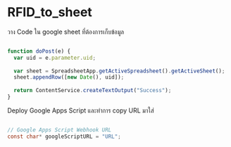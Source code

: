 # RFID_to_sheet

วาง Code ใน google sheet ที่ต้องการเก็บข้อมูล
```javascript

function doPost(e) {
  var uid = e.parameter.uid;
  
  var sheet = SpreadsheetApp.getActiveSpreadsheet().getActiveSheet();
  sheet.appendRow([new Date(), uid]);
  
  return ContentService.createTextOutput("Success");
}

```

Deploy Google Apps Script และทำการ copy URL มาใส่ 

```c

// Google Apps Script Webhook URL
const char* googleScriptURL = "URL";

```